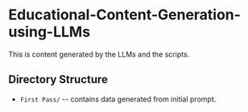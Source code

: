 # Educational-Content-Generation-using-LLMs

This is content generated by the LLMs and the scripts.

## Directory Structure
* `First Pass/` -- contains data generated from initial prompt.
